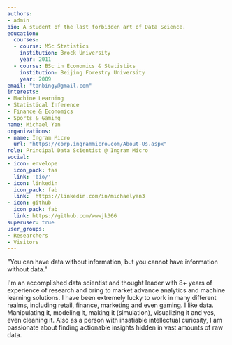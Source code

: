 ```yaml
---
authors:
- admin
bio: A student of the last forbidden art of Data Science.
education:
  courses:
  - course: MSc Statistics
    institution: Brock University
    year: 2011
  - course: BSc in Economics & Statistics
    institution: Beijing Forestry University
    year: 2009
email: "tanbingy@gmail.com"
interests:
- Machine Learning
- Statistical Inference
- Finance & Economics
- Sports & Gaming
name: Michael Yan
organizations:
- name: Ingram Micro
  url: "https://corp.ingrammicro.com/About-Us.aspx"
role: Principal Data Scientist @ Ingram Micro
social:
- icon: envelope
  icon_pack: fas
  link: 'bio/'
- icon: linkedin
  icon_pack: fab
  link:  https://linkedin.com/in/michaelyan3
- icon: github
  icon_pack: fab
  link: https://github.com/wwwjk366
superuser: true
user_groups:
- Researchers
- Visitors
---
```


"You can have data without information, but you cannot have information without data."

I'm an accomplished data scientist and thought leader with 8+ years of experience of research and bring to market advance analytics and machine learning solutions. I have been extremely lucky to work in many different realms, including retail, finance, marketing and even gaming. I like data. Manipulating it, modeling it, making it (simulation), visualizing it and yes, even cleaning it. Also as a person with insatiable intellectual curiosity, I am passionate about finding actionable insights hidden in vast amounts of raw data.
